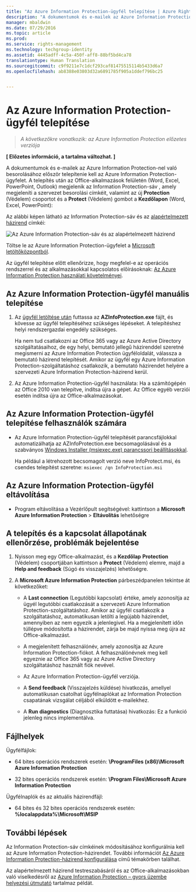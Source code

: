 ```yaml
---
title: "Az Azure Information Protection-ügyfél telepítése | Azure Rights Management"
description: "A dokumentumok és e-mailek az Azure Information Protection-nel való besorolásához először telepítenie kell az Azure Information Protection-ügyfelet. A telepítés után az Office-alkalmazások felületén (Word, Excel, PowerPoint, Outlook) megjelenik az Information Protection-sáv , amely megjeleníti a szervezet besorolási címkéit, valamint az új Protection (Védelem) csoportot és a Protect (Védelem) gombot a Kezdőlapon (Word, Excel, PowerPoint)."
manager: mbaldwin
ms.date: 07/29/2016
ms.topic: article
ms.prod: 
ms.service: rights-management
ms.technology: techgroup-identity
ms.assetid: 4445adff-4c5a-450f-aff8-88bf5bd4ca78
translationtype: Human Translation
ms.sourcegitcommit: c9f9211e7c1dcf293caf81475515114b5433d6a7
ms.openlocfilehash: ab8388e03803d32a6891785f905a1ddef796bc25


---
```


# Az Azure Information Protection-ügyfél telepítése

>*A következőkre vonatkozik: az Azure Information Protection előzetes verziója*

**[ Előzetes információ, a tartalma változhat. ]**

A dokumentumok és e-mailek az Azure Information Protection-nel való besorolásához először telepítenie kell az Azure Information Protection-ügyfelet. A telepítés után az Office-alkalmazások felületén (Word, Excel, PowerPoint, Outlook) megjelenik az Information Protection-sáv , amely megjeleníti a szervezet besorolási címkéit, valamint az új **Protection** (Védelem) csoportot és a **Protect** (Védelem) gombot a **Kezdőlapon** (Word, Excel, PowerPoint):

Az alábbi képen látható az Information Protection-sáv és az [alapértelmezett házirend](configure-policy-default.md) címkéi:

![Az Azure Information Protection-sáv és az alapértelmezett házirend](../media/info-protect-bar-default.png)

Töltse le az Azure Information Protection-ügyfelet a [Microsoft letöltőközpontból](https://www.microsoft.com/en-us/download/details.aspx?id=53018).

Az ügyfél telepítése előtt ellenőrizze, hogy megfelel-e az operációs rendszerrel és az alkalmazásokkal kapcsolatos előírásoknak: [Az Azure Information Protection használati követelményei](requirements-azure-infoprotect.md).


## Az Azure Information Protection-ügyfél manuális telepítése

1. Az [ügyfél letöltése után](https://www.microsoft.com/en-us/download/details.aspx?id=53018) futtassa az **AZInfoProtection.exe** fájlt, és kövesse az ügyfél telepítéséhez szükséges lépéseket. A telepítéshez helyi rendszergazdai engedély szükséges.

    Ha nem tud csatlakozni az Office 365 vagy az Azure Active Directory szolgáltatásaihoz, de egy helyi, bemutató jellegű házirenddel szeretné megismerni az Azure Information Protection ügyféloldalát, válassza a bemutató házirend telepítését. Amikor az ügyfél egy Azure Information Protection-szolgáltatáshoz csatlakozik, a bemutató házirendet helyére a szervezeti Azure Information Protection-házirend kerül. 

2. Az Azure Information Protection-ügyfél használata: Ha a számítógépén az Office 2010 van telepítve, indítsa újra a gépet. Az Office egyéb verziói esetén indítsa újra az Office-alkalmazásokat.

## Az Azure Information Protection-ügyfél telepítése felhasználók számára

- Az Azure Information Protection-ügyfél telepítését parancsfájlokkal automatizálhatja az AZInfoProtection.exe becsomagolásával és a szabványos [Windows Installer (msiexec.exe) parancssori beállításokkal](https://technet.microsoft.com/library/cc759262(v=ws.10).aspx).

    Ha például a létrehozott becsomagolt verzió neve InfoProtect.msi, és csendes telepítést szeretne: `msiexec /qn InfoProtection.msi`


## Az Azure Information Protection-ügyfél eltávolítása

- Program eltávolítása a Vezérlőpult segítségével: kattintson a **Microsoft Azure Information Protection** > **Eltávolítás** lehetőségre

## A telepítés és a kapcsolat állapotának ellenőrzése, problémák bejelentése

1. Nyisson meg egy Office-alkalmazást, és a **Kezdőlap** **Protection** (Védelem) csoportjában kattintson a **Protect** (Védelem) elemre, majd a **Help and feedback** (Súgó és visszajelzés) lehetőségre.

2. A **Microsoft Azure Information Protection** párbeszédpanelen tekintse át következőket:

    - A **Last connection** (Legutóbbi kapcsolat) értéke, amely azonosítja az ügyél legutóbbi csatlakozását a szervezeti Azure Information Protection-szolgáltatáshoz. Amikor az ügyfél csatlakozik a szolgáltatáshoz, automatikusan letölti a legújabb házirendet, amennyiben az nem egyezik a jelenlegivel. Ha a megjelenített időn túllépve módosította a házirendet, zárja be majd nyissa meg újra az Office-alkalmazást.

    - A megjelenített felhasználónév, amely azonosítja az Azure Information Protection-fiókot. A felhasználónévnek meg kell egyeznie az Office 365 vagy az Azure Active Directory szolgáltatáshoz használt fiók nevével.

    - Az Azure Information Protection-ügyfél verziója.

    - A **Send feedback** (Visszajelzés küldése) hivatkozás, amellyel automatikusan csatolhat ügyfélnaplókat az Information Protection csapatának vizsgálat céljából elküldött e-mailekhez.

    - A **Run diagnostics** (Diagnosztika futtatása) hivatkozás: Ez a funkció jelenleg nincs implementálva.

## Fájlhelyek

Ügyfélfájlok:   

- 64 bites operációs rendszerek esetén: **\ProgramFiles (x86)\Microsoft Azure Information Protection**

- 32 bites operációs rendszerek esetén: **\Program Files\Microsoft Azure Information Protection**

Ügyfélnaplók és az aktuális házirendfájl:

- 64 bites és 32 bites operációs rendszerek esetén: **%localappdata%\Microsoft\MSIP**


## További lépések

Az Information Protection-sáv címkéinek módosításához konfigurálnia kell az Azure Information Protection-házirendet. További információt [Az Azure Information Protection-házirend konfigurálása](configure-policy.md) című témakörben találhat.

Az alapértelmezett házirend testreszabásáról és az Office-alkalmazásokban való viselkedésről az [Azure Information Protection – gyors üzembe helyezési útmutató](infoprotect-quick-start-tutorial.md) tartalmaz példát. 



<!--HONumber=Aug16_HO4-->


